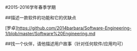 #2015-2016学年春季学期
 
 
##描述一款软件的功能和它的优缺点


[罗卓]https://github.com/2014barbara/Software-Engineering-1/blob/master/Software%20Engineering.md


##找一个伙伴，请他描述用户故事（针对任何软件/应用均可）

